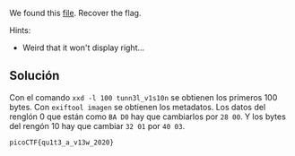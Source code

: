 We found this [file](https://mercury.picoctf.net/static/06a5e4ab22ba52cd66a038d51a6cc07b/tunn3l_v1s10n). Recover the flag.

Hints:
- Weird that it won't display right...

## Solución
Con el comando `xxd -l 100 tunn3l_v1s10n` se obtienen los primeros 100 bytes.
Con `exiftool imagen` se obtienen los metadatos.
Los datos del renglón 0 que están como `BA D0` hay que cambiarlos por `28 00`. Y los bytes del rengón 10 hay que cambiar `32 01` por `40 03`.

`picoCTF{qu1t3_a_v13w_2020}`